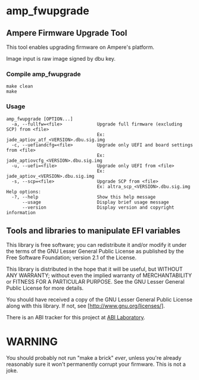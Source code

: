 # amp_fwupgrade

## Ampere Firmware Upgrade Tool
This tool enables upgrading firmware on Ampere's platform.

Image input is raw image signed by dbu key.

### Compile amp_fwupgrade

```
make clean
make
```

### Usage

```
amp_fwupgrade [OPTION...]
  -a, --fullfw=<file>             Upgrade full firmware (excluding SCP) from <file>
                                  Ex: jade_aptiov_atf_<VERSION>.dbu.sig.img
  -c, --uefiandcfg=<file>         Upgrade only UEFI and board settings from <file>
                                  Ex: jade_aptiovcfg_<VERSION>.dbu.sig.img
  -u, --uefi=<file>               Upgrade only UEFI from <file>
                                  Ex: jade_aptiov_<VERSION>.dbu.sig.img
  -s, --scp=<file>                Upgrade SCP from <file>
                                  Ex: altra_scp_<VERSION>.dbu.sig.img
Help options:
  -?, --help                      Show this help message
      --usage                     Display brief usage message
      --version                   Display version and copyright information

```

## Tools and libraries to manipulate EFI variables

This library is free software; you can redistribute it and/or
modify it under the terms of the GNU Lesser General Public
License as published by the Free Software Foundation; version 2.1
of the License.

This library is distributed in the hope that it will be useful,
but WITHOUT ANY WARRANTY; without even the implied warranty of
MERCHANTABILITY or FITNESS FOR A PARTICULAR PURPOSE.  See the GNU
Lesser General Public License for more details.

You should have received a copy of the GNU Lesser General Public License
along with this library.  If not, see [http://www.gnu.org/licenses/].

There is an ABI tracker for this project at [ABI Laboratory].

[http://www.gnu.org/licenses/]: http://www.gnu.org/licenses/
[ABI Laboratory]: https://abi-laboratory.pro/tracker/timeline/efivar/

# WARNING
You should probably not run "make a brick" *ever*, unless you're already
reasonably sure it won't permanently corrupt your firmware.  This is not a
joke.
